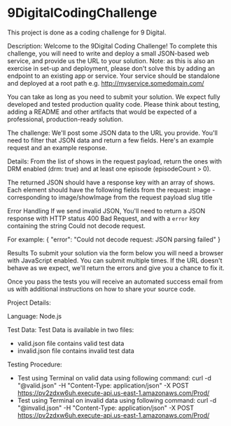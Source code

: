 # 9DigitalCodingChallenge
This project is done as a coding challenge for 9 Digital.

Description:
Welcome to the 9Digital Coding Challenge! To complete this challenge, you will need to write and deploy a small JSON-based web service, and provide us the URL to your solution. Note: as this is also an exercise in set-up and deployment, please don't solve this by adding an endpoint to an existing app or service. Your service should be standalone and deployed at a root path e.g. http://myservice.somedomain.com/

You can take as long as you need to submit your solution. We expect fully developed and tested production quality code. Please think about testing, adding a README and other artifacts that would be expected of a professional, production-ready solution.

The challenge:
We'll post some JSON data to the URL you provide. You'll need to filter that JSON data and return a few fields. Here's an example request and an example response.

Details:
From the list of shows in the request payload, return the ones with DRM enabled (drm: true) and at least one episode (episodeCount > 0).

The returned JSON should have a response key with an array of shows. Each element should have the following fields from the request:
image - corresponding to image/showImage from the request payload
slug
title

Error Handling
If we send invalid JSON, You'll need to return a JSON response with HTTP status 400 Bad Request, and with a `error` key containing the string Could not decode request. 

For example:
{
    "error": "Could not decode request: JSON parsing failed"
}

Results
To submit your solution via the form below you will need a browser with JavaScript enabled.
You can submit multiple times. If the URL doesn't behave as we expect, we'll return the errors and give you a chance to fix it.

Once you pass the tests you will receive an automated success email from us with additional instructions on how to share your source code.

Project Details:

Language: Node.js

Test Data:
Test Data is available in two files:
- valid.json file contains valid test data
- invalid.json file contains invalid test data

Testing Procedure:
- Test using Terminal on valid data using following command:
curl -d "@valid.json" -H "Content-Type: application/json" -X POST https://pv2zdxw6uh.execute-api.us-east-1.amazonaws.com/Prod/
- Test using Terminal on invalid data using following command:
curl -d "@invalid.json" -H "Content-Type: application/json" -X POST https://pv2zdxw6uh.execute-api.us-east-1.amazonaws.com/Prod/
